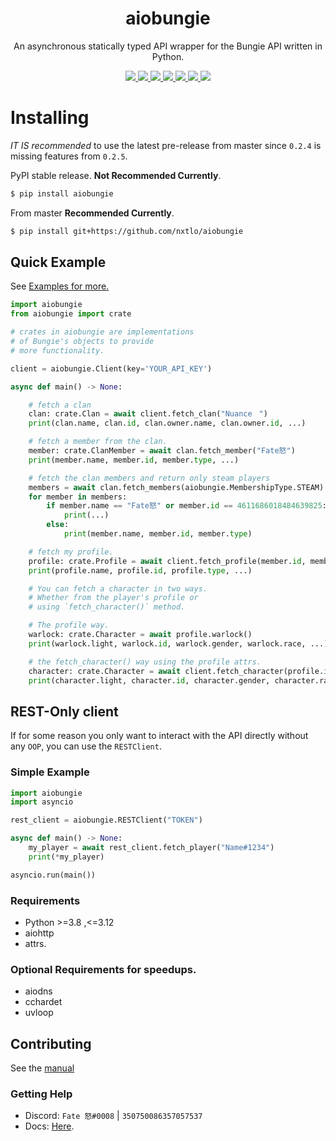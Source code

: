 <div align="center">
    <h1>aiobungie</h1>
    <p>An asynchronous statically typed API wrapper for the Bungie API written in Python.</p>
    <a href="https://codeclimate.com/github/nxtlo/aiobungie/maintainability">
    <img src="https://api.codeclimate.com/v1/badges/09e71a0374875d4594f4/maintainability"/>
    </a>
    <a href="https://github.com/nxtlo/aiobungie/issues">
    <img src="https://img.shields.io/github/issues/nxtlo/aiobungie"/>
    </a>
    <a href="http://python.org">
    <img src="https://img.shields.io/badge/python-3.8%20%7C%203.9%20%7C%203.10dev-blue"/>
    </a>
    <a href="https://pypi.org/project/aiobungie/">
    <img src="https://img.shields.io/pypi/v/aiobungie?color=green"/>
    </a>
    <a href="https://github.com/nxtlo/aiobungie/blob/master/LICENSE">
    <img src="https://img.shields.io/pypi/l/aiobungie"/>
    </a>
    <a href="https://www.codefactor.io/repository/github/nxtlo/aiobungie/">
    <img src="https://www.codefactor.io/repository/github/nxtlo/aiobungie/badge">
    </a>
    <a href="https://github.com/nxtlo/aiobungie/actions/workflows/ci.yml">
    <img src="https://github.com/nxtlo/aiobungie/actions/workflows/ci.yml/badge.svg?branch=master">
    </a>
</div>

# Installing

_IT IS recommended_ to use the latest pre-release from master
since `0.2.4` is missing features from `0.2.5`.


PyPI stable release. __Not Recommended Currently__.

```sh
$ pip install aiobungie
```

From master __Recommended Currently__.

```sh
$ pip install git+https://github.com/nxtlo/aiobungie
```

## Quick Example

See [Examples for more.](https://github.com/nxtlo/aiobungie/tree/master/examples)

```python
import aiobungie
from aiobungie import crate

# crates in aiobungie are implementations
# of Bungie's objects to provide
# more functionality.

client = aiobungie.Client(key='YOUR_API_KEY')

async def main() -> None:

    # fetch a clan
    clan: crate.Clan = await client.fetch_clan("Nuanceㅤ")
    print(clan.name, clan.id, clan.owner.name, clan.owner.id, ...)

    # fetch a member from the clan.
    member: crate.ClanMember = await clan.fetch_member("Fate怒")
    print(member.name, member.id, member.type, ...)

    # fetch the clan members and return only steam players
    members = await clan.fetch_members(aiobungie.MembershipType.STEAM)
    for member in members:
        if member.name == "Fate怒" or member.id == 4611686018484639825:
            print(...)
        else:
            print(member.name, member.id, member.type)

    # fetch my profile.
    profile: crate.Profile = await client.fetch_profile(member.id, member.type)
    print(profile.name, profile.id, profile.type, ...)

    # You can fetch a character in two ways.
    # Whether from the player's profile or
    # using `fetch_character()` method.

    # The profile way.
    warlock: crate.Character = await profile.warlock()
    print(warlock.light, warlock.id, warlock.gender, warlock.race, ...)

    # the fetch_character() way using the profile attrs.
    character: crate.Character = await client.fetch_character(profile.id, profile.type, profile.warlock_id)
    print(character.light, character.id, character.gender, character.race, ...)
```

## REST-Only client
If for some reason you only want to interact with the API directly without any `OOP`,
you can use the `RESTClient`.

### Simple Example
```py
import aiobungie
import asyncio

rest_client = aiobungie.RESTClient("TOKEN")

async def main() -> None:
    my_player = await rest_client.fetch_player("Name#1234")
    print(*my_player)

asyncio.run(main())
```

### Requirements
* Python >=3.8 ,<=3.12
* aiohttp
* attrs.

### Optional Requirements for speedups.
* aiodns
* cchardet
* uvloop

## Contributing
See the [manual](https://github.com/nxtlo/aiobungie/blob/master/CONTRIBUTING.md)

### Getting Help
* Discord: `Fate 怒#0008` | `350750086357057537`
* Docs: [Here](https://nxtlo.github.io/aiobungie/).
